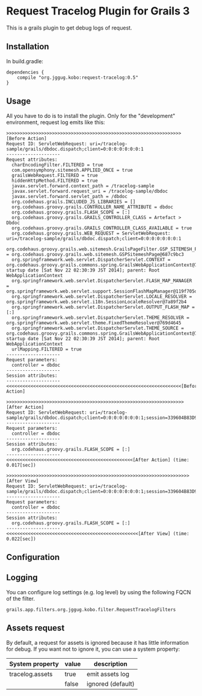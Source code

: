 Request Tracelog Plugin for Grails 3
====================================

This is a grails plugin to get debug logs of request.


Installation
------------

In build.gradle:

```
dependencies {
    compile "org.jggug.kobo:request-tracelog:0.5"
}
```


Usage
-----

All you have to do is to install the plugin.
Only for the "development" environment, request log emits like this:

```
>>>>>>>>>>>>>>>>>>>>>>>>>>>>>>>>>>>>>>>>>>>>>>>>>>>>>>>>>>>>>>>>>[Before Action]
Request ID: ServletWebRequest: uri=/tracelog-sample/grails/dbdoc.dispatch;client=0:0:0:0:0:0:0:1
--------------------
Request attributes:
  charEncodingFilter.FILTERED = true
  com.opensymphony.sitemesh.APPLIED_ONCE = true
  grailsWebRequest.FILTERED = true
  hiddenHttpMethod.FILTERED = true
  javax.servlet.forward.context_path = /tracelog-sample
  javax.servlet.forward.request_uri = /tracelog-sample/dbdoc
  javax.servlet.forward.servlet_path = /dbdoc
  org.codehaus.grails.INCLUDED_JS_LIBRARIES = []
  org.codehaus.groovy.grails.CONTROLLER_NAME_ATTRIBUTE = dbdoc
  org.codehaus.groovy.grails.FLASH_SCOPE = [:]
  org.codehaus.groovy.grails.GRAILS_CONTROLLER_CLASS = Artefact > Dbdoc
  org.codehaus.groovy.grails.GRAILS_CONTROLLER_CLASS_AVAILABLE = true
  org.codehaus.groovy.grails.WEB_REQUEST = ServletWebRequest: uri=/tracelog-sample/grails/dbdoc.dispatch;client=0:0:0:0:0:0:0:1
  org.codehaus.groovy.grails.web.sitemesh.GrailsPageFilter.GSP_SITEMESH_PAGE = org.codehaus.groovy.grails.web.sitemesh.GSPSitemeshPage@687c9bc3
  org.springframework.web.servlet.DispatcherServlet.CONTEXT = org.codehaus.groovy.grails.commons.spring.GrailsWebApplicationContext@779ea5b0: startup date [Sat Nov 22 02:30:39 JST 2014]; parent: Root WebApplicationContext
  org.springframework.web.servlet.DispatcherServlet.FLASH_MAP_MANAGER = org.springframework.web.servlet.support.SessionFlashMapManager@119f705d
  org.springframework.web.servlet.DispatcherServlet.LOCALE_RESOLVER = org.springframework.web.servlet.i18n.SessionLocaleResolver@7a89f2b4
  org.springframework.web.servlet.DispatcherServlet.OUTPUT_FLASH_MAP = [:]
  org.springframework.web.servlet.DispatcherServlet.THEME_RESOLVER = org.springframework.web.servlet.theme.FixedThemeResolver@769d4645
  org.springframework.web.servlet.DispatcherServlet.THEME_SOURCE = org.codehaus.groovy.grails.commons.spring.GrailsWebApplicationContext@779ea5b0: startup date [Sat Nov 22 02:30:39 JST 2014]; parent: Root WebApplicationContext
  urlMapping.FILTERED = true
--------------------
Request parameters:
  controller = dbdoc
--------------------
Session attributes:
--------------------
<<<<<<<<<<<<<<<<<<<<<<<<<<<<<<<<<<<<<<<<<<<<<<<<<<<<<<<<<<<<<<<<<[Before Action]

>>>>>>>>>>>>>>>>>>>>>>>>>>>>>>>>>>>>>>>>>>>>>>>>>>>>>>>>>>>>>>>>>>[After Action]
Request ID: ServletWebRequest: uri=/tracelog-sample/grails/dbdoc.dispatch;client=0:0:0:0:0:0:0:1;session=339604B83D9CD66D1F44F08E8F8EFCE3
--------------------
Request parameters:
  controller = dbdoc
--------------------
Session attributes:
  org.codehaus.groovy.grails.FLASH_SCOPE = [:]
--------------------
<<<<<<<<<<<<<<<<<<<<<<<<<<<<<<<<<<<<<<<<<<<<<<<[After Action] (time: 0.017[sec])

>>>>>>>>>>>>>>>>>>>>>>>>>>>>>>>>>>>>>>>>>>>>>>>>>>>>>>>>>>>>>>>>>>>>[After View]
Request ID: ServletWebRequest: uri=/tracelog-sample/grails/dbdoc.dispatch;client=0:0:0:0:0:0:0:1;session=339604B83D9CD66D1F44F08E8F8EFCE3
--------------------
Request parameters:
  controller = dbdoc
--------------------
Session attributes:
  org.codehaus.groovy.grails.FLASH_SCOPE = [:]
--------------------
<<<<<<<<<<<<<<<<<<<<<<<<<<<<<<<<<<<<<<<<<<<<<<<<<[After View] (time: 0.022[sec])
```


Configuration
-------------

## Logging

You can configure log settings (e.g. log level) by using the following FQCN of the filter.

```
grails.app.filters.org.jggug.kobo.filter.RequestTracelogFilters
```


## Assets request

By default, a request for assets is ignored because it has little information for debug.
If you want not to ignore it, you can use a system property:

System property|value|description
---------------|-----|-----------------
tracelog.assets|true |emit assets log
               |false|ignored (default)
